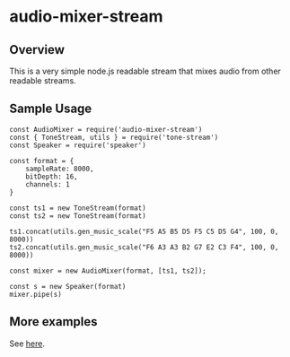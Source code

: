 # audio-mixer-stream

## Overview

This is a very simple node.js readable stream that mixes audio from other readable streams.


## Sample Usage
```
const AudioMixer = require('audio-mixer-stream')
const { ToneStream, utils } = require('tone-stream')
const Speaker = require('speaker')

const format = {
	sampleRate: 8000, 
	bitDepth: 16,
	channels: 1
}

const ts1 = new ToneStream(format)
const ts2 = new ToneStream(format)

ts1.concat(utils.gen_music_scale("F5 A5 B5 D5 F5 C5 D5 G4", 100, 0, 8000))
ts2.concat(utils.gen_music_scale("F6 A3 A3 B2 G7 E2 C3 F4", 100, 0, 8000))

const mixer = new AudioMixer(format, [ts1, ts2]);

const s = new Speaker(format)
mixer.pipe(s)
```
## More examples

See [here](https://github.com/MayamaTakeshi/audio-mixer-stream/tree/main/examples).


